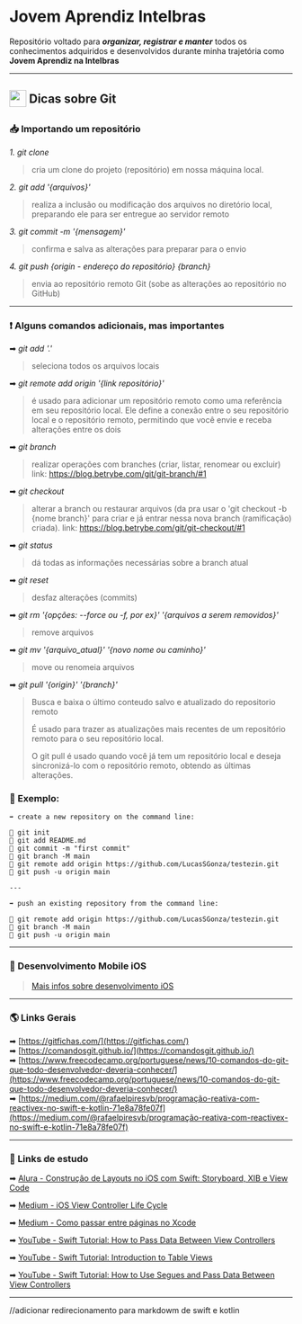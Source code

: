 # Jovem Aprendiz Intelbras

Repositório voltado para ***organizar, registrar e manter*** todos os conhecimentos adquiridos e desenvolvidos durante minha trajetória como **Jovem Aprendiz na Intelbras**

---

## <img src='https://git-scm.com/images/logos/downloads/Git-Icon-1788C.svg' width='30px' align='center' style='padding-bottom:5px'/> Dicas sobre Git

### 📥 Importando um repositório

*1. git clone*
> cria um clone do projeto (repositório) em nossa máquina local.

*2. git add '{arquivos}'*
> realiza a inclusão ou modificação dos arquivos no diretório local, preparando ele para ser entregue ao servidor remoto

*3. git commit -m '{mensagem}'*
> confirma e salva as alterações para preparar para o envio

*4. git push {origin - endereço do repositório} {branch}*
> envia ao repositório remoto Git (sobe as alterações ao repositório no GitHub)

---

### ❗ Alguns comandos adicionais, mas importantes

➡ *git add '.'*
> seleciona todos os arquivos locais 

➡ *git remote add origin '{link repositório}'* 
> é usado para adicionar um repositório remoto como uma referência em seu repositório local. Ele define a conexão entre o seu repositório local e o repositório remoto, permitindo que você envie e receba alterações entre os dois

➡ *git branch*
> realizar operações com branches (criar, listar, renomear ou excluir) 
> link: https://blog.betrybe.com/git/git-branch/#1

➡ *git checkout*
> alterar a branch ou restaurar arquivos (da pra usar o 'git checkout -b {nome branch}' para criar e já entrar nessa nova branch (ramificação) criada).
> link: https://blog.betrybe.com/git/git-checkout/#1
 
➡ *git status*
> dá todas as informações necessárias sobre a branch atual

➡ *git reset*
> desfaz alterações (commits)

➡ *git rm '{opções: --force ou -f, por ex}' '{arquivos a serem removidos}'*
> remove arquivos

➡ *git mv '{arquivo_atual}' '{novo nome ou caminho}'*
> move ou renomeia arquivos

➡ *git pull '{origin}' '{branch}'*
> Busca e baixa o último conteudo salvo e atualizado do repositorio remoto 
> 
> É usado para trazer as atualizações mais recentes de um repositório remoto para o seu repositório local. 
> 
> O git pull é usado quando você já tem um repositório local e deseja sincronizá-lo com o repositório remoto, obtendo as últimas alterações.

### 📘 Exemplo:
```
➡ create a new repository on the command line:

🔸 git init
🔸 git add README.md
🔸 git commit -m "first commit"
🔸 git branch -M main
🔸 git remote add origin https://github.com/LucasSGonza/testezin.git
🔸 git push -u origin main

---

➡ push an existing repository from the command line:

🔸 git remote add origin https://github.com/LucasSGonza/testezin.git
🔸 git branch -M main
🔸 git push -u origin main
```
---
### 📱 Desenvolvimento Mobile iOS

>[Mais infos sobre desenvolvimento iOS](https://github.com/LucasSGonza/JovemAprendizIntelbras-Lucas/blob/main/AppsComSwift/MyApps/myApps.md)

---

### 🌎 Links Gerais

➡ [https://gitfichas.com/](https://gitfichas.com/)<br>
➡ [https://comandosgit.github.io/](https://comandosgit.github.io/)<br>
➡ [https://www.freecodecamp.org/portuguese/news/10-comandos-do-git-que-todo-desenvolvedor-deveria-conhecer/](https://www.freecodecamp.org/portuguese/news/10-comandos-do-git-que-todo-desenvolvedor-deveria-conhecer/)<br>
➡ [https://medium.com/@rafaelpiresvb/programação-reativa-com-reactivex-no-swift-e-kotlin-71e8a78fe07f](https://medium.com/@rafaelpiresvb/programação-reativa-com-reactivex-no-swift-e-kotlin-71e8a78fe07f)

---

### 📖 Links de estudo

➡ [Alura - Construção de Layouts no iOS com Swift: Storyboard, XIB e View Code](https://www.alura.com.br/artigos/ios-swift-diferencas-construcao-layouts-storyboard-xib-view-code?gclid=CjwKCAjwp6CkBhB_EiwAlQVyxTN_Ww64Fd-mqoph6pqmOBo-G1BNj3CfPyQqXxegOwGjbAr8yUsJPBoCj5kQAvD_BwE)

➡ [Medium - iOS View Controller Life Cycle](https://medium.com/good-morning-swift/ios-view-controller-life-cycle-2a0f02e74ff5)

➡ [Medium - Como passar entre páginas no Xcode](https://caiocnoronha.medium.com/como-passar-entre-p%C3%A1ginas-no-xcode-f7613820d912)

➡ [YouTube - Swift Tutorial: How to Pass Data Between View Controllers](https://www.youtube.com/watch?v=XzyF36Wun3U)

➡ [YouTube - Swift Tutorial: Introduction to Table Views](https://www.youtube.com/watch?v=DxCydBmOqXU)

➡ [YouTube - Swift Tutorial: How to Use Segues and Pass Data Between View Controllers](https://www.youtube.com/watch?v=09TeUXjzpKs)

---
//adicionar redirecionamento para markdowm de swift e kotlin
